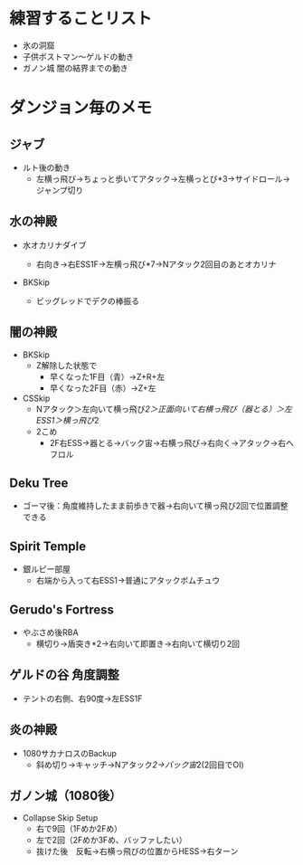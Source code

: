 # 練習することリスト

* 氷の洞窟
* 子供ポストマン～ゲルドの動き
* ガノン城 闇の結界までの動き

# ダンジョン毎のメモ

## ジャブ
* ルト後の動き
  * 左横っ飛び→ちょっと歩いてアタック→左横っとび*3→サイドロール→ジャンプ切り


## 水の神殿
* 水オカリナダイブ
  * 右向き→右ESS1F→左横っ飛び*7→Nアタック2回目のあとオカリナ

* BKSkip
  * ビッグレッドでデクの棒振る

## 闇の神殿
* BKSkip
  * Z解除した状態で
    * 早くなった1F目（青）→Z+R+左
    * 早くなった2F目（赤）→Z+左
* CSSkip
  * Nアタック＞左向いて横っ飛び*2＞正面向いて右横っ飛び（器とる）＞左ESS1＞横っ飛び*2
  * 2こめ
    * 2F右ESS→器とる→バック宙→右横っ飛び→右向く→アタック→右へフロル

## Deku Tree
* ゴーマ後：角度維持したまま前歩きで器->右向いて横っ飛び2回で位置調整できる
  
## Spirit Temple
* 銀ルピー部屋
  * 右端から入って右ESS1→普通にアタックボムチュウ
    
## Gerudo's Fortress
* やぶさめ後RBA
  * 横切り→盾突き*2→右向いて即置き→右向いて横切り2回

## ゲルドの谷  角度調整
* テントの右側、右90度→左ESS1F

## 炎の神殿
* 1080サカナロスのBackup
  * 斜め切り→キャッチ→Nアタック*2→バック宙*2(2回目でOI)

## ガノン城（1080後）
* Collapse Skip Setup
  * 右で9回（1Fめか2Fめ）
  * 左で2回（2Fめか3Fめ、バッファしたい）
  * 抜けた後　反転→右横っ飛びの位置からHESS→右ターン
